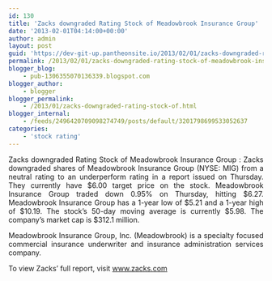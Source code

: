 ```yaml
---
id: 130
title: 'Zacks downgraded Rating Stock of Meadowbrook Insurance Group'
date: '2013-02-01T04:14:00+00:00'
author: admin
layout: post
guid: 'https://dev-git-up.pantheonsite.io/2013/02/01/zacks-downgraded-rating-stock-of-meadowbrook-insurance-group/'
permalink: /2013/02/01/zacks-downgraded-rating-stock-of-meadowbrook-insurance-group/
blogger_blog:
    - pub-1306355070136339.blogspot.com
blogger_author:
    - blogger
blogger_permalink:
    - /2013/01/zacks-downgraded-rating-stock-of.html
blogger_internal:
    - /feeds/2496420709098274749/posts/default/3201798699533052637
categories:
    - 'stock rating'
---
```


<div style="text-align: justify;">Zacks downgraded Rating Stock of Meadowbrook Insurance Group : Zacks downgraded shares of Meadowbrook Insurance Group (NYSE: MIG) from a neutral rating to an underperform rating in a report issued on Thursday. They currently have $6.00 target price on the stock. Meadowbrook Insurance Group traded down 0.95% on Thursday, hitting $6.27. Meadowbrook Insurance Group has a 1-year low of $5.21 and a 1-year high of $10.19. The stock’s 50-day moving average is currently $5.98. The company’s market cap is $312.1 million.

Meadowbrook Insurance Group, Inc. (Meadowbrook) is a specialty focused commercial insurance underwriter and insurance administration services company.

To view Zacks’ full report, visit www.zacks.com

</div>